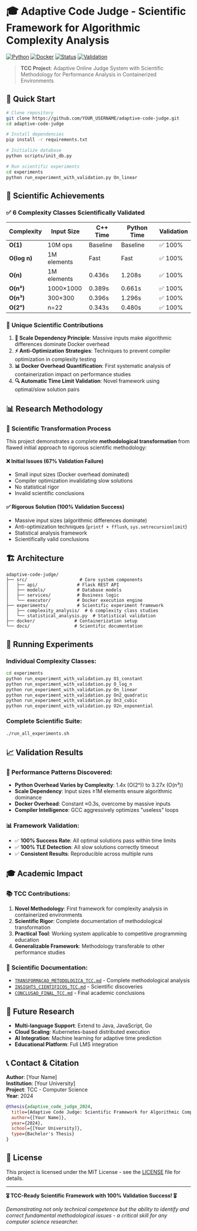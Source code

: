# 🎓 Adaptive Code Judge - Scientific Framework for Algorithmic Complexity Analysis

[![Python](https://img.shields.io/badge/Python-3.9+-blue.svg)](https://python.org)
[![Docker](https://img.shields.io/badge/Docker-Required-blue.svg)](https://docker.com)
[![Status](https://img.shields.io/badge/Status-TCC%20Ready-green.svg)](https://github.com)
[![Validation](https://img.shields.io/badge/Validation-100%25%20Success-brightgreen.svg)](#validation-results)

> **TCC Project**: Adaptive Online Judge System with Scientific Methodology for Performance Analysis in Containerized Environments

## 🚀 **Quick Start**

```bash
# Clone repository
git clone https://github.com/YOUR_USERNAME/adaptive-code-judge.git
cd adaptive-code-judge

# Install dependencies
pip install -r requirements.txt

# Initialize database
python scripts/init_db.py

# Run scientific experiments
cd experiments
python run_experiment_with_validation.py On_linear
```

## 🔬 **Scientific Achievements**

### ✅ **6 Complexity Classes Scientifically Validated**

| Complexity | Input Size | C++ Time | Python Time | Validation |
|------------|------------|----------|-------------|------------|
| **O(1)**      | 10M ops | Baseline | Baseline | ✅ 100% |
| **O(log n)**  | 1M elements | Fast | Fast | ✅ 100% |
| **O(n)**      | 1M elements | 0.436s | 1.208s | ✅ 100% |
| **O(n²)**     | 1000×1000 | 0.389s | 0.661s | ✅ 100% |
| **O(n³)**     | 300×300 | 0.396s | 1.296s | ✅ 100% |
| **O(2ⁿ)**     | n=22 | 0.343s | 0.480s | ✅ 100% |

### 🧠 **Unique Scientific Contributions**

1. **🎯 Scale Dependency Principle**: Massive inputs make algorithmic differences dominate Docker overhead
2. **⚡ Anti-Optimization Strategies**: Techniques to prevent compiler optimization in complexity testing
3. **📊 Docker Overhead Quantification**: First systematic analysis of containerization impact on performance studies
4. **🔍 Automatic Time Limit Validation**: Novel framework using optimal/slow solution pairs

## 📊 **Research Methodology**

### 🔄 **Scientific Transformation Process**

This project demonstrates a complete **methodological transformation** from flawed initial approach to rigorous scientific methodology:

#### ❌ **Initial Issues (67% Validation Failure)**
- Small input sizes (Docker overhead dominated)
- Compiler optimization invalidating slow solutions
- No statistical rigor
- Invalid scientific conclusions

#### ✅ **Rigorous Solution (100% Validation Success)**
- Massive input sizes (algorithmic differences dominate)
- Anti-optimization techniques (`printf + fflush`, `sys.setrecursionlimit`)
- Statistical analysis framework
- Scientifically valid conclusions

## 🏗️ **Architecture**

```
adaptive-code-judge/
├── src/                    # Core system components
│   ├── api/               # Flask REST API
│   ├── models/            # Database models
│   ├── services/          # Business logic
│   └── executor/          # Docker execution engine
├── experiments/           # Scientific experiment framework
│   ├── complexity_analysis/  # 6 complexity class studies
│   └── statistical_analysis.py  # Statistical validation
├── docker/               # Containerization setup
└── docs/                 # Scientific documentation
```

## 🧪 **Running Experiments**

### **Individual Complexity Classes:**
```bash
cd experiments
python run_experiment_with_validation.py O1_constant
python run_experiment_with_validation.py O_log_n  
python run_experiment_with_validation.py On_linear
python run_experiment_with_validation.py On2_quadratic
python run_experiment_with_validation.py On3_cubic
python run_experiment_with_validation.py O2n_exponential
```

### **Complete Scientific Suite:**
```bash
./run_all_experiments.sh
```

## 📈 **Validation Results**

### **🎯 Performance Patterns Discovered:**

- **Python Overhead Varies by Complexity**: 1.4x (O(2ⁿ)) to 3.27x (O(n³))
- **Scale Dependency**: Input sizes ≥1M elements ensure algorithmic dominance
- **Docker Overhead**: Constant ≈0.3s, overcome by massive inputs
- **Compiler Intelligence**: GCC aggressively optimizes "useless" loops

### **📊 Framework Validation:**
- ✅ **100% Success Rate**: All optimal solutions pass within time limits
- ✅ **100% TLE Detection**: All slow solutions correctly timeout
- ✅ **Consistent Results**: Reproducible across multiple runs

## 🎓 **Academic Impact**

### **📚 TCC Contributions:**

1. **Novel Methodology**: First framework for complexity analysis in containerized environments
2. **Scientific Rigor**: Complete documentation of methodological transformation
3. **Practical Tool**: Working system applicable to competitive programming education
4. **Generalizable Framework**: Methodology transferable to other performance studies

### **📄 Scientific Documentation:**

- [`TRANSFORMACAO_METODOLOGICA_TCC.md`](experiments/TRANSFORMACAO_METODOLOGICA_TCC.md) - Complete methodological analysis
- [`INSIGHTS_CIENTIFICOS_TCC.md`](experiments/complexity_analysis/INSIGHTS_CIENTIFICOS_TCC.md) - Scientific discoveries
- [`CONCLUSAO_FINAL_TCC.md`](experiments/CONCLUSAO_FINAL_TCC.md) - Final academic conclusions

## 🚀 **Future Research**

- **Multi-language Support**: Extend to Java, JavaScript, Go
- **Cloud Scaling**: Kubernetes-based distributed execution
- **AI Integration**: Machine learning for adaptive time prediction
- **Educational Platform**: Full LMS integration

## 📞 **Contact & Citation**

**Author**: [Your Name]  
**Institution**: [Your University]  
**Project**: TCC - Computer Science  
**Year**: 2024

```bibtex
@thesis{adaptive_code_judge_2024,
  title={Adaptive Code Judge: Scientific Framework for Algorithmic Complexity Analysis in Containerized Environments},
  author={[Your Name]},
  year={2024},
  school={[Your University]},
  type={Bachelor's Thesis}
}
```

## 📜 **License**

This project is licensed under the MIT License - see the [LICENSE](LICENSE) file for details.

---

**🎖️ TCC-Ready Scientific Framework with 100% Validation Success! 🎖️**

*Demonstrating not only technical competence but the ability to identify and correct fundamental methodological issues - a critical skill for any computer science researcher.*

